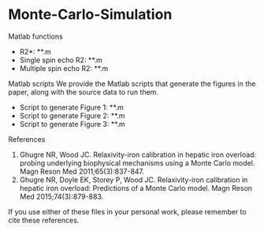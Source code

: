 # Monte-Carlo-Simulation
Matlab functions
  * R2*: **.m
  * Single spin echo R2: **.m
  * Multiple spin echo R2: **.m
  
Matlab scripts
We provide the Matlab scripts that generate the figures in the paper, along with the source data to run them.
  * Script to generate Figure 1: **.m
  * Script to generate Figure 2: **.m
  * Script to generate Figure 3: **.m

References
1. Ghugre NR, Wood JC. Relaxivity-iron calibration in hepatic iron overload: probing underlying biophysical mechanisms using a Monte Carlo    model. Magn Reson Med 2011;65(3):837-847.
2. Ghugre NR, Doyle EK, Storey P, Wood JC. Relaxivity-iron calibration in hepatic iron overload: Predictions of a Monte Carlo model. Magn    Reson Med 2015;74(3):879-883.

If you use either of these files in your personal work, please remember to cite these references.
